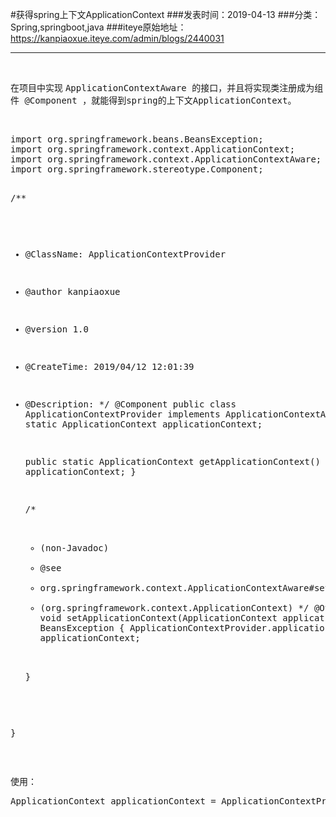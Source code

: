 #获得spring上下文ApplicationContext
###发表时间：2019-04-13
###分类：Spring,springboot,java
###iteye原始地址：<a href="https://kanpiaoxue.iteye.com/admin/blogs/2440031" target="_blank">https://kanpiaoxue.iteye.com/admin/blogs/2440031</a>

---

<div class="iteye-blog-content-contain" style="font-size: 14px;"> 
 <p>&nbsp;</p> 
 <p>在项目中实现&nbsp;<span style="background-color: #fafafa; font-family: monospace;">ApplicationContextAware 的接口，并且将实现类注册成为组件&nbsp;</span><span style="font-family: monospace;">@Component ，就能得到spring的上下文ApplicationContext</span><span style="font-family: monospace;">。</span></p> 
 <p>&nbsp;</p> 
 <pre name="code" class="java">import org.springframework.beans.BeansException;
import org.springframework.context.ApplicationContext;
import org.springframework.context.ApplicationContextAware;
import org.springframework.stereotype.Component;

/**
 * @ClassName: ApplicationContextProvider
 * @author kanpiaoxue
 * @version 1.0
 * @CreateTime: 2019/04/12 12:01:39
 * @Description: 
 */
@Component
public class ApplicationContextProvider implements ApplicationContextAware {
    private static ApplicationContext applicationContext;

    public static ApplicationContext getApplicationContext() {
        return applicationContext;
    }

    /*
     * (non-Javadoc)
     * @see
     * org.springframework.context.ApplicationContextAware#setApplicationContext
     * (org.springframework.context.ApplicationContext)
     */
    @Override
    public void setApplicationContext(ApplicationContext applicationContext) throws BeansException {
        ApplicationContextProvider.applicationContext = applicationContext;

    }

}</pre> 
 <p>&nbsp;</p> 
 <p>使用：</p> 
 <pre name="code" class="java">ApplicationContext applicationContext = ApplicationContextProvider.getApplicationContext();</pre> 
 <p>&nbsp;&nbsp;</p> 
 <p>&nbsp;</p> 
 <p>&nbsp;</p> 
 <p>&nbsp;</p> 
</div>
